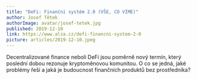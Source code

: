 ```yaml
---
title: "DeFi: Finanční systém 2.0 (VŠE, CO VÍME)"
author: Josef Tětek
authorImage: avatar/josef-tetek.jpg
published: 2019-12-10
link: https://www.alza.cz/defi-financni-system-2-0
picture: articles/2019-12-10.jpeg
---
```


Decentralizované finance neboli DeFi jsou poměrně nový termín, který poslední dobou rezonuje kryptoměnovou komunitou. O co se jedná, jaké problémy řeší a jaká je budoucnost finančních produktů bez prostředníka?

